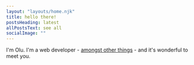 ```yaml
---
layout: "layouts/home.njk"
title: hello there!
postsHeading: latest
allPostsText: see all
socialImage: ""
---
```


I'm Olu. I'm a web developer - [amongst other things](./about) -  and it's wonderful to meet you. 